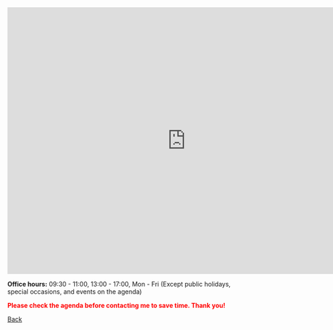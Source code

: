 <iframe src="https://calendar.google.com/calendar/embed?height=600&wkst=2&ctz=Asia%2FHong_Kong&bgcolor=%23ffffff&hl=en&src=bm15amlhbmdAZ21haWwuY29t&src=ZW4uaG9uZ19rb25nI2hvbGlkYXlAZ3JvdXAudi5jYWxlbmRhci5nb29nbGUuY29t&color=%23039BE5&color=%230B8043" style="border-width:0" width="800" height="600" frameborder="0" scrolling="no"></iframe>


**Office hours:** 09:30 - 11:00, 13:00 - 17:00, Mon - Fri (Except public holidays, special occasions, and events on the agenda)

<span style="color:red"> **Please check the agenda before contacting me to save time. Thank you!** </span>


[Back](jiangmy97.github.io)
